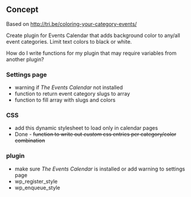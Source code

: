 ## Concept

Based on http://tri.be/coloring-your-category-events/

Create plugin for Events Calendar that adds background color to any/all event categories. Limit text colors to black or white.

How do I write functions for my plugin that may require variables from another plugin?

### Settings page

* warning if _The Events Calendar_ not installed
* function to return event category slugs to array
* function to fill array with slugs and colors

### CSS

* add this dynamic stylesheet to load only in calendar pages
* Done - <strike>function to write out _custom_ css entries per category/color combination</strike>

### plugin

* make sure _The Events Calendar_ is installed or add warning to settings page
* wp\_register\_style
* wp\_enqueue\_style
